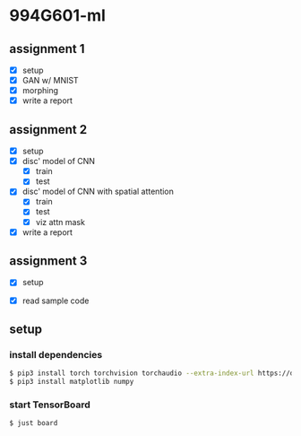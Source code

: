 # 994G601-ml
## assignment 1
- [x] setup
- [x] GAN w/ MNIST
- [x] morphing
- [x] write a report

## assignment 2
- [x] setup
- [x] disc' model of CNN
    - [x] train
    - [x] test
- [x] disc' model of CNN with spatial attention
    - [x] train
    - [x] test
    - [x] viz attn mask
- [x] write a report

## assignment 3
- [x] setup
- [x] read sample code


## setup
### install dependencies
```bash
$ pip3 install torch torchvision torchaudio --extra-index-url https://download.pytorch.org/whl/cu113
$ pip3 install matplotlib numpy
```

### start TensorBoard
```
$ just board
```